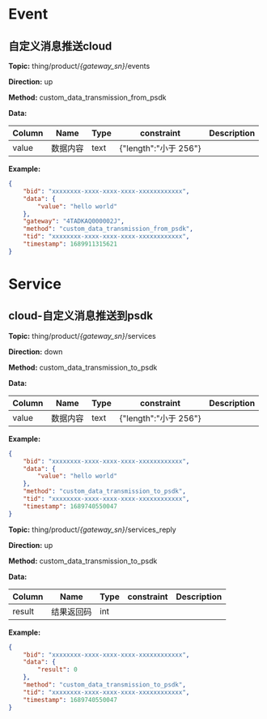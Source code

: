 




 # Event

## 自定义消息推送cloud
**Topic:** thing/product/*{gateway_sn}*/events

**Direction:** up

**Method:** custom_data_transmission_from_psdk

**Data:** 

|Column|Name|Type|constraint|Description|
|---|---|---|---|---|
|value|数据内容|text| {&#34;length&#34;:&#34;小于 256&#34;} ||


 



**Example:**
```json
{
	"bid": "xxxxxxxx-xxxx-xxxx-xxxx-xxxxxxxxxxxx",
	"data": {
		"value": "hello world"
	},
	"gateway": "4TADKAQ000002J",
	"method": "custom_data_transmission_from_psdk",
	"tid": "xxxxxxxx-xxxx-xxxx-xxxx-xxxxxxxxxxxx",
	"timestamp": 1689911315621
}
```







 # Service

## cloud-自定义消息推送到psdk



**Topic:** thing/product/*{gateway_sn}*/services

**Direction:** down

**Method:** custom_data_transmission_to_psdk

**Data:**

|Column|Name|Type|constraint|Description|
|---|---|---|---|---|
|value|数据内容|text| {&#34;length&#34;:&#34;小于 256&#34;} ||


 



**Example:**
```json
{
	"bid": "xxxxxxxx-xxxx-xxxx-xxxx-xxxxxxxxxxxx",
	"data": {
		"value": "hello world"
	},
	"method": "custom_data_transmission_to_psdk",
	"tid": "xxxxxxxx-xxxx-xxxx-xxxx-xxxxxxxxxxxx",
	"timestamp": 1689740550047
}
```



**Topic:** thing/product/*{gateway_sn}*/services_reply

**Direction:** up

**Method:** custom_data_transmission_to_psdk

**Data:**

|Column|Name|Type|constraint|Description|
|---|---|---|---|---|
|result|结果返回码|int|  ||


 

**Example:**
```json
{
	"bid": "xxxxxxxx-xxxx-xxxx-xxxx-xxxxxxxxxxxx",
	"data": {
		"result": 0
	},
	"method": "custom_data_transmission_to_psdk",
	"tid": "xxxxxxxx-xxxx-xxxx-xxxx-xxxxxxxxxxxx",
	"timestamp": 1689740550047
}
```







